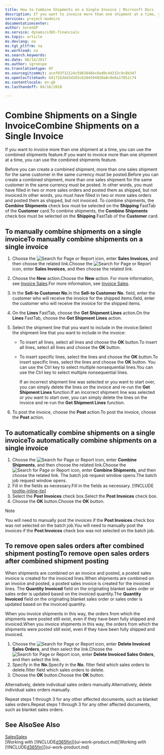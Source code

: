 ```yaml
---
title: How to Combine Shipments on a Single Invoice | Microsoft Docs
description: If you want to invoice more than one shipment at a time, you can use the combined shipments feature.
services: project-madeira
documentationcenter: 
author: SorenGP
ms.service: dynamics365-financials
ms.topic: article
ms.devlang: na
ms.tgt_pltfrm: na
ms.workload: na
ms.search.keywords: 
ms.date: 08/14/2017
ms.author: sgroespe
ms.translationtype: HT
ms.sourcegitcommit: acef03f32124c5983846bc6ed0c4d332c9c8b347
ms.openlocfilehash: 64171b3dd3d165c6204594920a8c0e8a1f852c74
ms.contentlocale: en-gb
ms.lasthandoff: 04/16/2018

---
```

# <a name="combine-shipments-on-a-single-invoice"></a><span data-ttu-id="1f992-103">Combine Shipments on a Single Invoice</span><span class="sxs-lookup"><span data-stu-id="1f992-103">Combine Shipments on a Single Invoice</span></span>
<span data-ttu-id="1f992-104">If you want to invoice more than one shipment at a time, you can use the combined shipments feature.</span><span class="sxs-lookup"><span data-stu-id="1f992-104">If you want to invoice more than one shipment at a time, you can use the combined shipments feature.</span></span>  

 <span data-ttu-id="1f992-105">Before you can create a combined shipment, more than one sales shipment for the same customer in the same currency must be posted.</span><span class="sxs-lookup"><span data-stu-id="1f992-105">Before you can create a combined shipment, more than one sales shipment for the same customer in the same currency must be posted.</span></span> <span data-ttu-id="1f992-106">In other words, you must have filled in two or more sales orders and posted them as shipped, but not invoiced.</span><span class="sxs-lookup"><span data-stu-id="1f992-106">In other words, you must have filled in two or more sales orders and posted them as shipped, but not invoiced.</span></span> <span data-ttu-id="1f992-107">To combine shipments, the **Combine Shipments** check box must be selected on the **Shipping** FastTab of the **Customer** card.</span><span class="sxs-lookup"><span data-stu-id="1f992-107">To combine shipments, the **Combine Shipments** check box must be selected on the **Shipping** FastTab of the **Customer** card.</span></span>  

## <a name="to-manually-combine-shipments-on-a-single-invoice"></a><span data-ttu-id="1f992-108">To manually combine shipments on a single invoice</span><span class="sxs-lookup"><span data-stu-id="1f992-108">To manually combine shipments on a single invoice</span></span>  
1. <span data-ttu-id="1f992-109">Choose the ![Search for Page or Report](media/ui-search/search_small.png "Search for Page or Report icon") icon, enter **Sales Invoices**, and then choose the related link.</span><span class="sxs-lookup"><span data-stu-id="1f992-109">Choose the ![Search for Page or Report](media/ui-search/search_small.png "Search for Page or Report icon") icon, enter **Sales Invoices**, and then choose the related link.</span></span>  
2. <span data-ttu-id="1f992-110">Choose the **New** action.</span><span class="sxs-lookup"><span data-stu-id="1f992-110">Choose the **New** action.</span></span> <span data-ttu-id="1f992-111">For more information, see [Invoice Sales](sales-how-invoice-sales.md).</span><span class="sxs-lookup"><span data-stu-id="1f992-111">For more information, see [Invoice Sales](sales-how-invoice-sales.md).</span></span>
3. <span data-ttu-id="1f992-112">In the **Sell-to Customer No.**</span><span class="sxs-lookup"><span data-stu-id="1f992-112">In the **Sell-to Customer No.**</span></span> <span data-ttu-id="1f992-113">field, enter the customer who will receive the invoice for the shipped items.</span><span class="sxs-lookup"><span data-stu-id="1f992-113">field, enter the customer who will receive the invoice for the shipped items.</span></span>  
4. <span data-ttu-id="1f992-114">On the **Lines** FastTab, choose the **Get Shipment Lines** action.</span><span class="sxs-lookup"><span data-stu-id="1f992-114">On the **Lines** FastTab, choose the **Get Shipment Lines** action.</span></span>  
5. <span data-ttu-id="1f992-115">Select the shipment line that you want to include in the invoice:</span><span class="sxs-lookup"><span data-stu-id="1f992-115">Select the shipment line that you want to include in the invoice:</span></span>  

   - <span data-ttu-id="1f992-116">To insert all lines, select all lines and choose the **OK** button.</span><span class="sxs-lookup"><span data-stu-id="1f992-116">To insert all lines, select all lines and choose the **OK** button.</span></span>  
   - <span data-ttu-id="1f992-117">To insert specific lines, select the lines and choose the **OK** button.</span><span class="sxs-lookup"><span data-stu-id="1f992-117">To insert specific lines, select the lines and choose the **OK** button.</span></span> <span data-ttu-id="1f992-118">You can use the Ctrl key to select multiple nonsequential lines.</span><span class="sxs-lookup"><span data-stu-id="1f992-118">You can use the Ctrl key to select multiple nonsequential lines.</span></span>  

     <span data-ttu-id="1f992-119">If an incorrect shipment line was selected or you want to start over, you can simply delete the lines on the invoice and re-run the **Get Shipment Lines** function.</span><span class="sxs-lookup"><span data-stu-id="1f992-119">If an incorrect shipment line was selected or you want to start over, you can simply delete the lines on the invoice and re-run the **Get Shipment Lines** function.</span></span>  
6. <span data-ttu-id="1f992-120">To post the invoice, choose the **Post** action.</span><span class="sxs-lookup"><span data-stu-id="1f992-120">To post the invoice, choose the **Post** action.</span></span>  

## <a name="to-automatically-combine-shipments-on-a-single-invoice"></a><span data-ttu-id="1f992-121">To automatically combine shipments on a single invoice</span><span class="sxs-lookup"><span data-stu-id="1f992-121">To automatically combine shipments on a single invoice</span></span>  
1. <span data-ttu-id="1f992-122">Choose the ![Search for Page or Report](media/ui-search/search_small.png "Search for Page or Report icon") icon, enter **Combine Shipments**, and then choose the related link.</span><span class="sxs-lookup"><span data-stu-id="1f992-122">Choose the ![Search for Page or Report](media/ui-search/search_small.png "Search for Page or Report icon") icon, enter **Combine Shipments**, and then choose the related link.</span></span> <span data-ttu-id="1f992-123">The batch job request window opens.</span><span class="sxs-lookup"><span data-stu-id="1f992-123">The batch job request window opens.</span></span>  
2. <span data-ttu-id="1f992-124">Fill in the fields as necessary.</span><span class="sxs-lookup"><span data-stu-id="1f992-124">Fill in the fields as necessary.</span></span> [!INCLUDE [tooltip-inline-tip](includes/tooltip-inline-tip_md.md)]
3. <span data-ttu-id="1f992-125">Select the **Post Invoices** check box.</span><span class="sxs-lookup"><span data-stu-id="1f992-125">Select the **Post Invoices** check box.</span></span>  
4. <span data-ttu-id="1f992-126">Choose the **OK** button.</span><span class="sxs-lookup"><span data-stu-id="1f992-126">Choose the **OK** button.</span></span>  

> [!NOTE]  
>  <span data-ttu-id="1f992-127">You will need to manually post the invoices if the **Post Invoices** check box was not selected on the batch job.</span><span class="sxs-lookup"><span data-stu-id="1f992-127">You will need to manually post the invoices if the **Post Invoices** check box was not selected on the batch job.</span></span>  

## <a name="to-remove-open-sales-orders-after-combined-shipment-posting"></a><span data-ttu-id="1f992-128">To remove open sales orders after combined shipment posting</span><span class="sxs-lookup"><span data-stu-id="1f992-128">To remove open sales orders after combined shipment posting</span></span> 
<span data-ttu-id="1f992-129">When shipments are combined on an invoice and posted, a posted sales invoice is created for the invoiced lines.</span><span class="sxs-lookup"><span data-stu-id="1f992-129">When shipments are combined on an invoice and posted, a posted sales invoice is created for the invoiced lines.</span></span> <span data-ttu-id="1f992-130">The **Quantity Invoiced** field on the originating blanket sales order or sales order is updated based on the invoiced quantity.</span><span class="sxs-lookup"><span data-stu-id="1f992-130">The **Quantity Invoiced** field on the originating blanket sales order or sales order is updated based on the invoiced quantity.</span></span>  

<span data-ttu-id="1f992-131">When you invoice shipments in this way, the orders from which the shipments were posted still exist, even if they have been fully shipped and invoiced.</span><span class="sxs-lookup"><span data-stu-id="1f992-131">When you invoice shipments in this way, the orders from which the shipments were posted still exist, even if they have been fully shipped and invoiced.</span></span>   

1. <span data-ttu-id="1f992-132">Choose the ![Search for Page or Report](media/ui-search/search_small.png "Search for Page or Report icon") icon, enter **Delete Invoiced Sales Orders**, and then select the link.</span><span class="sxs-lookup"><span data-stu-id="1f992-132">Choose the ![Search for Page or Report](media/ui-search/search_small.png "Search for Page or Report icon") icon, enter **Delete Invoiced Sales Orders**, and then select the link.</span></span>  
2. <span data-ttu-id="1f992-133">Specify in the **No.**</span><span class="sxs-lookup"><span data-stu-id="1f992-133">Specify in the **No.**</span></span> <span data-ttu-id="1f992-134">filter field which sales orders to delete.</span><span class="sxs-lookup"><span data-stu-id="1f992-134">filter field which sales orders to delete.</span></span>  
3. <span data-ttu-id="1f992-135">Choose the **OK** button.</span><span class="sxs-lookup"><span data-stu-id="1f992-135">Choose the **OK** button.</span></span>  

<span data-ttu-id="1f992-136">Alternatively, delete individual sales orders manually.</span><span class="sxs-lookup"><span data-stu-id="1f992-136">Alternatively, delete individual sales orders manually.</span></span>  

<span data-ttu-id="1f992-137">Repeat steps 1 through 3 for any other affected documents, such as blanket sales orders.</span><span class="sxs-lookup"><span data-stu-id="1f992-137">Repeat steps 1 through 3 for any other affected documents, such as blanket sales orders.</span></span>

## <a name="see-also"></a><span data-ttu-id="1f992-138">See Also</span><span class="sxs-lookup"><span data-stu-id="1f992-138">See Also</span></span>  
[<span data-ttu-id="1f992-139">Sales</span><span class="sxs-lookup"><span data-stu-id="1f992-139">Sales</span></span>](sales-manage-sales.md)  
<span data-ttu-id="1f992-140">[Working with [!INCLUDE[d365fin](includes/d365fin_md.md)]](ui-work-product.md)</span><span class="sxs-lookup"><span data-stu-id="1f992-140">[Working with [!INCLUDE[d365fin](includes/d365fin_md.md)]](ui-work-product.md)</span></span>

